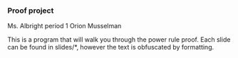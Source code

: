 ### Proof project

Ms. Albright period 1
Orion Musselman

This is a program that will walk you through the power rule proof.
Each slide can be found in slides/*, however the text is obfuscated by formatting.
